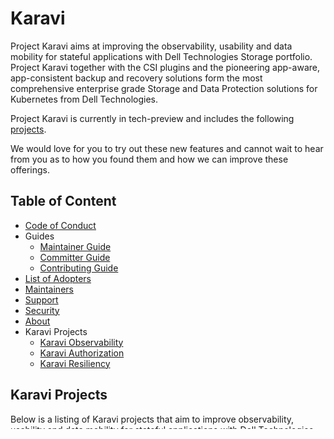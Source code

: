 <!--
Copyright (c) 2020 Dell Inc., or its subsidiaries. All Rights Reserved.

Licensed under the Apache License, Version 2.0 (the "License");
you may not use this file except in compliance with the License.
You may obtain a copy of the License at

    http://www.apache.org/licenses/LICENSE-2.0
-->

# Karavi

Project Karavi aims at improving the observability, usability and data mobility for stateful applications with Dell Technologies Storage portfolio. Project Karavi together with the CSI plugins and the pioneering app-aware, app-consistent backup and recovery solutions form the most comprehensive enterprise grade Storage and Data Protection solutions for Kubernetes from Dell Technologies.

Project Karavi is currently in tech-preview and includes the following [projects](#karavi-projects).

We would love for you to try out these new features and cannot wait to hear from you as to how you found them and how we can improve these offerings.

## Table of Content

- [Code of Conduct](./docs/CODE_OF_CONDUCT.md)
- Guides
  - [Maintainer Guide](./docs/MAINTAINER_GUIDE.md)
  - [Committer Guide](./docs/COMMITTER_GUIDE.md)
  - [Contributing Guide](./docs/CONTRIBUTING.md)
- [List of Adopters](./ADOPTERS.md)
- [Maintainers](./docs/MAINTAINERS.md)
- [Support](./docs/SUPPORT.md)
- [Security](./docs/SECURITY.md)
- [About](#about)
- Karavi Projects
  - [Karavi Observability](https://github.com/dell/karavi-observability)
  - [Karavi Authorization](https://github.com/dell/karavi-authorization)
  - [Karavi Resiliency](https://github.com/dell/karavi-resiliency)

## Karavi Projects

Below is a listing of Karavi projects that aim to improve observability, usability and data mobility for stateful applications with Dell Technologies Storage portfolio.

### Karavi Observability

Please visit [Karavi Observability](https://github.com/dell/karavi-observability) for deployment details.

### Karavi Authorization

Please visit [Karavi Authorization](https://github.com/dell/karavi-authorization) for deployment details.

### Karavi Resiliency

Please visit [Karavi Resiliency](https://github.com/dell/karavi-resiliency) for deployment details.

## About

Karavi is 100% open source and community-driven. All components are available
under [Apache 2 License](https://www.apache.org/licenses/LICENSE-2.0.html) on
GitHub.
